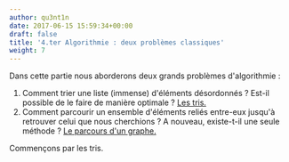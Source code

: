 ```yaml
---
author: qu3nt1n
date: 2017-06-15 15:59:34+00:00
draft: false
title: '4.ter Algorithmie : deux problèmes classiques'
weight: 7
---
```


Dans cette partie nous aborderons deux grands problèmes d'algorithmie :



1. Comment trier une liste (immense) d'éléments désordonnés ?
Est-il possible de le faire de manière optimale ?
[Les tris.](/docs/isn/isn-travaux-pratiques/4-ter-algorithmie-trier-parcourir-un-graphe/4-ter-1-les-tris/)
2. Comment parcourir un ensemble d'éléments reliés entre-eux jusqu'à retrouver celui que nous cherchions ?
A nouveau, existe-t-il une seule méthode ?
[Le parcours d'un graphe.](/docs/isn/isn-travaux-pratiques/4-ter-algorithmie-trier-parcourir-un-graphe/4-ter-2-parcourir-un-graphe/)

Commençons par les tris.
